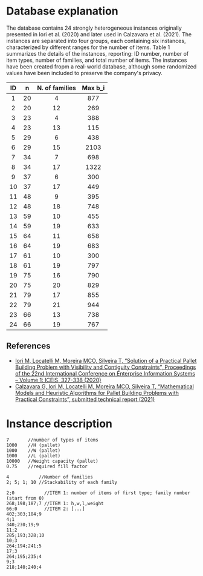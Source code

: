 # Database explanation
The database contains 24 strongly heterogeneous instances originally presented in Iori et al. (2020) and later used in Calzavara et al. (2021). The instances are separated into four groups, each containing six instances, characterized by different ranges for the number of items. Table 1 summarizes the details of the instances, reporting: ID number, number of item types, number of families, and total number of items. The instances have been created fropm a real-world database, although some randomized values have been included to preserve the company's privacy.

|ID|n|N. of families|Max b_i|
|:---:|:---:|:---:|:---:|
|1|20|4|877|
|2|20|12|269|
|3|23|4|388|
|4|23|13|115|
|5|29|6|438|
|6|29|15|2103|
|7|34|7|698|
|8|34|17|1322|
|9|37|6|300|
|10|37|17|449|
|11|48|9|395|
|12|48|18|748|
|13|59|10|455|
|14|59|19|633|
|15|64|11|658|
|16|64|19|683|
|17|61|10|300|
|18|61|19|797|
|19|75|16|790|
|20|75|20|829|
|21|79|17|855|
|22|79|21|944|
|23|66|13|738|
|24|66|19|767|             

## References
 - [Iori M, Locatelli M, Moreira MCO, Silveira T, “Solution of a Practical Pallet Building Problem with Visibility and Contiguity Constraints”, Proceedings of the 22nd International Conference on Enterprise Information Systems – Volume 1: ICEIS, 327-338 (2020)](https://www.scitepress.org/Link.aspx?doi=10.5220/0009351703270338)
 - [Calzavara G, Iori M, Locatelli M, Moreira MCO, Silveira T, “Mathematical Models and Heuristic Algorithms for Pallet Building Problems with Practical Constraints”, submitted technical report (2021)]()

# Instance description
```
7       //number of types of items
1000    //H (pallet)
1000    //W (pallet)
1000    //L (pallet)
10000   //Weight capacity (pallet)
0.75    //required fill factor

4           //Number of families
2; 5; 1; 10 //Stackability of each family

2;0           //ITEM 1: number of items of first type; family number (start from 0)
268;198;187;7 //ITEM 1: h,w,l,weight
66;0          //ITEM 2: [...]
402;303;184;9
4;1
340;230;19;9
11;2
285;193;328;10
10;3
264;194;241;5
17;3
264;195;235;4
9;3
218;140;240;4
```
